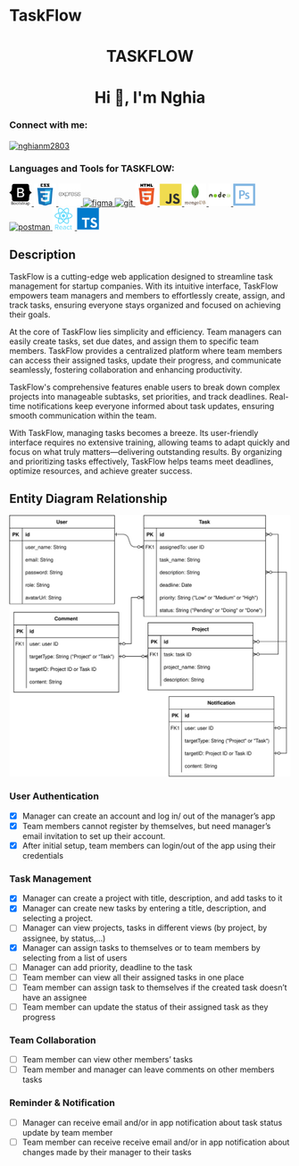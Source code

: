 # TaskFlow

<h1 align="center">TASKFLOW</h1>
<h1 align="center">Hi 👋, I'm Nghia</h1>

<h3 align="left">Connect with me:</h3>
<p align="left">
<a href="https://linkedin.com/in/nghianm2803" target="blank"><img align="center" src="https://raw.githubusercontent.com/rahuldkjain/github-profile-readme-generator/master/src/images/icons/Social/linked-in-alt.svg" alt="nghianm2803" height="30" width="40" /></a>
</p>

<h3 align="left">Languages and Tools for TASKFLOW:</h3>
<p align="left"> <a href="https://getbootstrap.com" target="_blank" rel="noreferrer"> <img src="https://raw.githubusercontent.com/devicons/devicon/master/icons/bootstrap/bootstrap-plain-wordmark.svg" alt="bootstrap" width="40" height="40"/> </a> <a href="https://www.w3schools.com/css/" target="_blank" rel="noreferrer"> <img src="https://raw.githubusercontent.com/devicons/devicon/master/icons/css3/css3-original-wordmark.svg" alt="css3" width="40" height="40"/> </a> <a href="https://expressjs.com" target="_blank" rel="noreferrer"> <img src="https://raw.githubusercontent.com/devicons/devicon/master/icons/express/express-original-wordmark.svg" alt="express" width="40" height="40"/> </a> <a href="https://www.figma.com/" target="_blank" rel="noreferrer"> <img src="https://www.vectorlogo.zone/logos/figma/figma-icon.svg" alt="figma" width="40" height="40"/> </a> <a href="https://git-scm.com/" target="_blank" rel="noreferrer"> <img src="https://www.vectorlogo.zone/logos/git-scm/git-scm-icon.svg" alt="git" width="40" height="40"/> </a> <a href="https://www.w3.org/html/" target="_blank" rel="noreferrer"> <img src="https://raw.githubusercontent.com/devicons/devicon/master/icons/html5/html5-original-wordmark.svg" alt="html5" width="40" height="40"/> </a> <a href="https://developer.mozilla.org/en-US/docs/Web/JavaScript" target="_blank" rel="noreferrer"> <img src="https://raw.githubusercontent.com/devicons/devicon/master/icons/javascript/javascript-original.svg" alt="javascript" width="40" height="40"/> </a> <a href="https://www.mongodb.com/" target="_blank" rel="noreferrer"> <img src="https://raw.githubusercontent.com/devicons/devicon/master/icons/mongodb/mongodb-original-wordmark.svg" alt="mongodb" width="40" height="40"/> </a> <a href="https://nodejs.org" target="_blank" rel="noreferrer"> <img src="https://raw.githubusercontent.com/devicons/devicon/master/icons/nodejs/nodejs-original-wordmark.svg" alt="nodejs" width="40" height="40"/> </a> <a href="https://www.photoshop.com/en" target="_blank" rel="noreferrer"> <img src="https://raw.githubusercontent.com/devicons/devicon/master/icons/photoshop/photoshop-line.svg" alt="photoshop" width="40" height="40"/> </a> <a href="https://postman.com" target="_blank" rel="noreferrer"> <img src="https://www.vectorlogo.zone/logos/getpostman/getpostman-icon.svg" alt="postman" width="40" height="40"/> </a> <a href="https://reactjs.org/" target="_blank" rel="noreferrer"> <img src="https://raw.githubusercontent.com/devicons/devicon/master/icons/react/react-original-wordmark.svg" alt="react" width="40" height="40"/> </a> <a href="https://www.typescriptlang.org/" target="_blank" rel="noreferrer"> <img src="https://raw.githubusercontent.com/devicons/devicon/master/icons/typescript/typescript-original.svg" alt="typescript" width="40" height="40"/> </a> </p>

## **Description**

TaskFlow is a cutting-edge web application designed to streamline task management for startup companies. With its intuitive interface, TaskFlow empowers team managers and members to effortlessly create, assign, and track tasks, ensuring everyone stays organized and focused on achieving their goals.

At the core of TaskFlow lies simplicity and efficiency. Team managers can easily create tasks, set due dates, and assign them to specific team members. TaskFlow provides a centralized platform where team members can access their assigned tasks, update their progress, and communicate seamlessly, fostering collaboration and enhancing productivity.

TaskFlow's comprehensive features enable users to break down complex projects into manageable subtasks, set priorities, and track deadlines. Real-time notifications keep everyone informed about task updates, ensuring smooth communication within the team.

With TaskFlow, managing tasks becomes a breeze. Its user-friendly interface requires no extensive training, allowing teams to adapt quickly and focus on what truly matters—delivering outstanding results. By organizing and prioritizing tasks effectively, TaskFlow helps teams meet deadlines, optimize resources, and achieve greater success.

## **Entity Diagram Relationship**

![ERD TASKFLOW](ERD%20TASKFLOW.svg)

### User Authentication
- [x] Manager can create an account and log in/ out of the manager’s app
- [x] Team members cannot register by themselves, but need manager’s email invitation to set up their account.
- [x] After initial setup, team members can login/out of the app using their credentials

### Task Management
- [x] Manager can create a project with title, description, and add tasks to it
- [x] Manager can create new tasks by entering a title, description, and selecting a project.
- [ ] Manager can view projects, tasks in different views (by project, by assignee, by status,…)
- [x] Manager can assign tasks to themselves or to team members by selecting from a list of users
- [ ] Manager can add priority, deadline to the task
- [ ] Team member can view all their assigned tasks in one place
- [ ] Team member can assign task to themselves if the created task doesn’t have an assignee
- [ ] Team member can update the status of their assigned task as they progress

### Team Collaboration
- [ ] Team member can view other members’ tasks
- [ ] Team member and manager can leave comments on other members tasks

### Reminder & Notification
- [ ] Manager can receive email and/or in app notification about task status update by team member
- [ ] Team member can receive receive email and/or in app notification about changes made by their manager to their tasks
